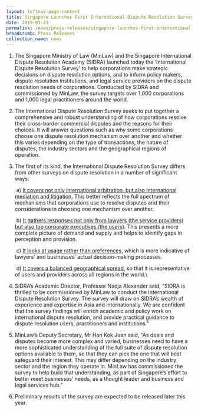 ```yaml
---
layout: leftnav-page-content
title: Singapore Launches First International Dispute Resolution Survey
date: 2019-01-23
permalink: /news/press-releases/singapore-launches-first-international-dispute-resolution-survey
breadcrumb: Press Releases
collection_name: news
---
```


1. The Singapore Ministry of Law (MinLaw) and the Singapore International Dispute Resolution Academy (SIDRA) launched today the ‘International Dispute Resolution Survey’ to help corporations make strategic decisions on dispute resolution options, and to inform policy makers, dispute resolution institutions, and legal service providers on the dispute resolution needs of corporations. Conducted by SIDRA and commissioned by MinLaw, the survey targets over 1,000 corporations and 1,000 legal practitioners around the world.

2. The International Dispute Resolution Survey seeks to put together a comprehensive and robust understanding of how corporations resolve their cross-border commercial disputes and the reasons for their choices. It will answer questions such as why some corporations choose one dispute resolution mechanism over another and whether this varies depending on the type of transactions, the nature of disputes, the industry sectors and the geographical regions of operation. 

3. The first of its kind, the International Dispute Resolution Survey differs from other surveys on dispute resolution in a number of significant ways:

   &nbsp;a) <ins>It covers not only international arbitration, but also international mediation and litigation.</ins> This better reflects the full spectrum of mechanisms that corporations use to resolve disputes and their considerations in choosing one mechanism over another.   
   
   &nbsp;b) <ins>It gathers responses not only from lawyers (the service providers) but also top corporate executives (the users</ins>). This presents a more complete picture of demand and supply and helps to identify gaps in perception and provision.  
   
   &nbsp;c) <ins>It looks at usage rather than preferences</ins>, which is more indicative of lawyers’ and businesses’ actual decision-making processes.  
   
   &nbsp;d) <ins>It covers a balanced geographical spread</ins>, so that it is representative of users and providers across all regions in the world.\    
 
 4. SIDRA’s Academic Director, Professor Nadja Alexander said, “SIDRA is thrilled to be commissioned by MinLaw to conduct the International Dispute Resolution Survey. The survey will draw on SIDRA’s wealth of experience and expertise in Asia and internationally. We are confident that the survey findings will enrich academic and policy work on international dispute resolution, and provide practical guidance to dispute resolution users, practitioners and institutions.”  
  
5. MinLaw’s Deputy Secretary, Mr Han Kok Juan said, “As deals and disputes become more complex and varied, businesses need to have a more sophisticated understanding of the full suite of dispute resolution options available to them, so that they can pick the one that will best safeguard their interest. This may differ depending on the industry sector and the region they operate in. MinLaw has commissioned the survey to help build that understanding, as part of Singapore’s effort to better meet businesses’ needs, as a thought leader and business and legal services hub.”

6. Preliminary results of the survey are expected to be released later this year.


   
   
   
    
